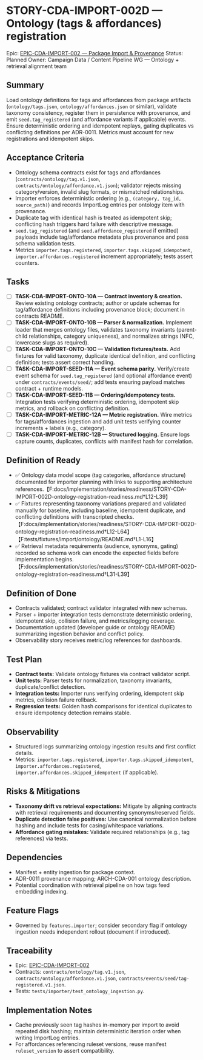 # STORY-CDA-IMPORT-002D — Ontology (tags & affordances) registration

Epic: [EPIC-CDA-IMPORT-002 — Package Import & Provenance](/docs/implementation/epics/EPIC-CDA-IMPORT-002-package-import-and-provenance.md)
Status: Planned
Owner: Campaign Data / Content Pipeline WG — Ontology + retrieval alignment team

## Summary
Load ontology definitions for tags and affordances from package artifacts (`ontology/tags.json`, `ontology/affordances.json` or similar), validate taxonomy consistency, register them in persistence with provenance, and emit `seed.tag_registered` (and affordance variants if applicable) events. Ensure deterministic ordering and idempotent replays, gating duplicates vs conflicting definitions per ADR-0011. Metrics must account for new registrations and idempotent skips.

## Acceptance Criteria
- Ontology schema contracts exist for tags and affordances (`contracts/ontology/tag.v1.json`, `contracts/ontology/affordance.v1.json`); validator rejects missing category/version, invalid slug formats, or mismatched relationships.
- Importer enforces deterministic ordering (e.g., `(category, tag_id, source_path)`) and records ImportLog entries per ontology item with provenance.
- Duplicate tag with identical hash is treated as idempotent skip; conflicting hash triggers hard failure with descriptive message.
- `seed.tag_registered` (and `seed.affordance_registered` if emitted) payloads include tag/affordance metadata plus provenance and pass schema validation tests.
- Metrics `importer.tags.registered`, `importer.tags.skipped_idempotent`, `importer.affordances.registered` increment appropriately; tests assert counters.

## Tasks
- [ ] **TASK-CDA-IMPORT-ONTO-10A — Contract inventory & creation.** Review existing ontology contracts; author or update schemas for tag/affordance definitions including provenance block; document in contracts README.
- [ ] **TASK-CDA-IMPORT-ONTO-10B — Parser & normalization.** Implement loader that merges ontology files, validates taxonomy invariants (parent-child relationships, category uniqueness), and normalizes strings (NFC, lowercase slugs as required).
- [ ] **TASK-CDA-IMPORT-ONTO-10C — Validation fixtures/tests.** Add fixtures for valid taxonomy, duplicate identical definition, and conflicting definition; tests assert correct handling.
- [ ] **TASK-CDA-IMPORT-SEED-11A — Event schema parity.** Verify/create event schema for `seed.tag_registered` (and optional affordance event) under `contracts/events/seed/`; add tests ensuring payload matches contract + runtime models.
- [ ] **TASK-CDA-IMPORT-SEED-11B — Ordering/idempotency tests.** Integration tests verifying deterministic ordering, idempotent skip metrics, and rollback on conflicting definition.
- [ ] **TASK-CDA-IMPORT-METRIC-12A — Metric registration.** Wire metrics for tags/affordances ingestion and add unit tests verifying counter increments + labels (e.g., category).
- [ ] **TASK-CDA-IMPORT-METRIC-12B — Structured logging.** Ensure logs capture counts, duplicates, conflicts with manifest hash for correlation.

## Definition of Ready
- ✅ Ontology data model scope (tag categories, affordance structure) documented for importer planning with links to supporting architecture references.【F:docs/implementation/stories/readiness/STORY-CDA-IMPORT-002D-ontology-registration-readiness.md†L12-L39】
- ✅ Fixtures representing taxonomy variations prepared and validated manually for baseline, including baseline, idempotent duplicate, and conflicting definitions with transcripted checks.【F:docs/implementation/stories/readiness/STORY-CDA-IMPORT-002D-ontology-registration-readiness.md†L12-L64】【F:tests/fixtures/import/ontology/README.md†L1-L16】
- ✅ Retrieval metadata requirements (audience, synonyms, gating) recorded so schema work can encode the expected fields before implementation begins.【F:docs/implementation/stories/readiness/STORY-CDA-IMPORT-002D-ontology-registration-readiness.md†L31-L39】

## Definition of Done
- Contracts validated; contract validator integrated with new schemas.
- Parser + importer integration tests demonstrate deterministic ordering, idempotent skip, collision failure, and metrics/logging coverage.
- Documentation updated (developer guide or ontology README) summarizing ingestion behavior and conflict policy.
- Observability story receives metric/log references for dashboards.

## Test Plan
- **Contract tests:** Validate ontology fixtures via contract validator script.
- **Unit tests:** Parser tests for normalization, taxonomy invariants, duplicate/conflict detection.
- **Integration tests:** Importer runs verifying ordering, idempotent skip metrics, collision failure rollback.
- **Regression tests:** Golden hash comparisons for identical duplicates to ensure idempotency detection remains stable.

## Observability
- Structured logs summarizing ontology ingestion results and first conflict details.
- Metrics: `importer.tags.registered`, `importer.tags.skipped_idempotent`, `importer.affordances.registered`, `importer.affordances.skipped_idempotent` (if applicable).

## Risks & Mitigations
- **Taxonomy drift vs retrieval expectations:** Mitigate by aligning contracts with retrieval requirements and documenting synonyms/reserved fields.
- **Duplicate detection false positives:** Use canonical normalization before hashing and include tests for casing/whitespace variations.
- **Affordance gating mistakes:** Validate required relationships (e.g., tag references) via tests.

## Dependencies
- Manifest + entity ingestion for package context.
- ADR-0011 provenance mapping; ARCH-CDA-001 ontology description.
- Potential coordination with retrieval pipeline on how tags feed embedding indexing.

## Feature Flags
- Governed by `features.importer`; consider secondary flag if ontology ingestion needs independent rollout (document if introduced).

## Traceability
- Epic: [EPIC-CDA-IMPORT-002](/docs/implementation/epics/EPIC-CDA-IMPORT-002-package-import-and-provenance.md)
- Contracts: `contracts/ontology/tag.v1.json`, `contracts/ontology/affordance.v1.json`, `contracts/events/seed/tag-registered.v1.json`.
- Tests: `tests/importer/test_ontology_ingestion.py`.

## Implementation Notes
- Cache previously seen tag hashes in-memory per import to avoid repeated disk hashing; maintain deterministic iteration order when writing ImportLog entries.
- For affordances referencing ruleset versions, reuse manifest `ruleset_version` to assert compatibility.
